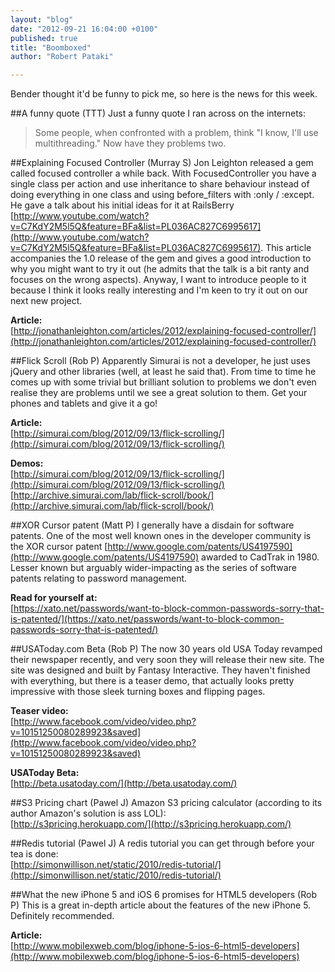 ```yaml
---
layout: "blog"
date: "2012-09-21 16:04:00 +0100"
published: true
title: "Boomboxed"
author: "Robert Pataki"

---
```


Bender thought it'd be funny to pick me, so here is the news for this week.

##A funny quote (TTT)
Just a funny quote I ran across on the internets:

>	Some people, when confronted with a problem, think "I know, I'll use multithreading." Now have they problems two.

##Explaining Focused Controller (Murray S)
Jon Leighton released a gem called focused controller a while back.  With FocusedController you have a single class per action and use inheritance to share behaviour instead of doing everything in one class and using before_filters with :only / :except.  He gave a talk about his initial ideas for it at RailsBerry [http://www.youtube.com/watch?v=C7KdY2M5l5Q&feature=BFa&list=PL036AC827C6995617](http://www.youtube.com/watch?v=C7KdY2M5l5Q&feature=BFa&list=PL036AC827C6995617).  This article accompanies the 1.0 release of the gem and gives a good introduction to why you might want to try it out (he admits that the talk is a bit ranty and focuses on the wrong aspects).  Anyway, I want to introduce people to it because I think it looks really interesting and I'm keen to try it out on our next new project.

**Article:**<br>
[http://jonathanleighton.com/articles/2012/explaining-focused-controller/](http://jonathanleighton.com/articles/2012/explaining-focused-controller/)

##Flick Scroll (Rob P)
Apparently Simurai is not a developer, he just uses jQuery and other libraries (well, at least he said that). From time to time he comes up with some trivial but brilliant solution to problems we don't even realise they are problems until we see a great solution to them. Get your phones and tablets and give it a go!

**Article:**<br>
[http://simurai.com/blog/2012/09/13/flick-scrolling/](http://simurai.com/blog/2012/09/13/flick-scrolling/)

**Demos:**<br>
[http://simurai.com/blog/2012/09/13/flick-scrolling/](http://simurai.com/blog/2012/09/13/flick-scrolling/)<br>
[http://archive.simurai.com/lab/flick-scroll/book/](http://archive.simurai.com/lab/flick-scroll/book/)

##XOR Cursor patent (Matt P)
I generally have a disdain for software patents. One of the most well known ones in the developer community is the XOR cursor patent [http://www.google.com/patents/US4197590](http://www.google.com/patents/US4197590) awarded to CadTrak in 1980. Lesser known but arguably wider-impacting as the series of software patents relating to password management.

**Read for yourself at:**<br>
[https://xato.net/passwords/want-to-block-common-passwords-sorry-that-is-patented/](https://xato.net/passwords/want-to-block-common-passwords-sorry-that-is-patented/)

##USAToday.com Beta (Rob P)
The now 30 years old USA Today revamped their newspaper recently, and very soon they will release their new site. The site was designed and built by Fantasy Interactive. They haven't finished with everything, but there is a teaser demo, that actually looks pretty impressive with those sleek turning boxes and flipping pages.

**Teaser video:**<br>
[http://www.facebook.com/video/video.php?v=10151250080289923&saved](http://www.facebook.com/video/video.php?v=10151250080289923&saved)

**USAToday Beta:**<br>
[http://beta.usatoday.com/](http://beta.usatoday.com/)

##S3 Pricing chart (Pawel J)
Amazon S3 pricing calculator (according to its author Amazon's solution is ass LOL):
<br>
[http://s3pricing.herokuapp.com/](http://s3pricing.herokuapp.com/)

##Redis tutorial (Pawel J)
A redis tutorial you can get through before your tea is done:<br>
[http://simonwillison.net/static/2010/redis-tutorial/](http://simonwillison.net/static/2010/redis-tutorial/)

##What the new iPhone 5 and iOS 6 promises for HTML5 developers (Rob P)
This is a great in-depth article about the features of the new iPhone 5. Definitely recommended. 

**Article:**<br>
[http://www.mobilexweb.com/blog/iphone-5-ios-6-html5-developers](http://www.mobilexweb.com/blog/iphone-5-ios-6-html5-developers)

